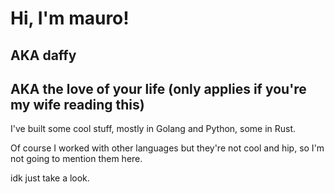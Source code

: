 # Hi, I'm mauro! 
## AKA daffy
## AKA the love of your life (only applies if you're my wife reading this)

I've built some cool stuff, 
mostly in Golang and Python, some in Rust.

Of course I worked with other languages but they're not cool and hip, so I'm not going to mention them here.

idk just take a look.

